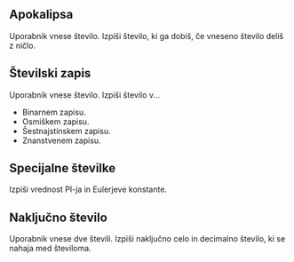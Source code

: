 ## Apokalipsa
Uporabnik vnese število.
Izpiši število, ki ga dobiš, če vneseno število deliš z ničlo.

## Številski zapis
Uporabnik vnese število.
Izpiši število v...
* Binarnem zapisu.
* Osmiškem zapisu.
* Šestnajstinskem zapisu.
* Znanstvenem zapisu.

## Specijalne številke
Izpiši vrednost PI-ja in Eulerjeve konstante.

## Naključno število
Uporabnik vnese dve števili.
Izpiši naključno celo in decimalno število, ki se nahaja med številoma.
